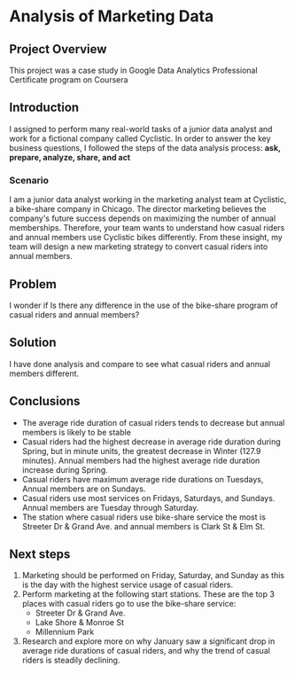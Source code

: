 # Analysis of Marketing Data

## Project Overview
This project was a case study in Google Data Analytics Professional Certificate program on Coursera

## Introduction
  I assigned to perform many real-world tasks of a junior data analyst and work for a fictional company called Cyclistic. In order to answer the key business questions, I followed the steps of the data analysis process: __ask, prepare, analyze, share, and act__
  ### Scenario
  I am a junior data analyst working in the marketing analyst team at Cyclistic, a bike-share company in Chicago. The director marketing believes the company's future success depends on maximizing the number of annual memberships. Therefore, your team wants to understand how casual riders and annual members use Cyclistic bikes differently. From these insight, my team will design a new marketing strategy to convert casual riders into annual members.

## Problem
  I wonder if Is there any difference in the use of the bike-share program of casual riders and annual members?

## Solution
  I have done analysis and compare to see what casual riders and annual members different.

## Conclusions
- The average ride duration of casual riders tends to decrease but annual members is likely to be stable
- Casual riders had the highest decrease in average ride duration during Spring, but in minute units, the greatest decrease in Winter (127.9 minutes). Annual members had the highest average ride duration increase during Spring.
- Casual riders have maximum average ride durations on Tuesdays, Annual members are on Sundays.
- Casual riders use most services on Fridays, Saturdays, and Sundays. Annual members are Tuesday through Saturday.
- The station where casual riders use bike-share service the most is Streeter Dr & Grand Ave. and annual members is Clark St & Elm St.

## Next steps
1.	Marketing should be performed on Friday, Saturday, and Sunday as this is the day with the highest service usage of casual riders.
2.	Perform marketing at the following start stations. These are the top 3 places with casual riders go to use the bike-share service:
    -	Streeter Dr & Grand Ave. 
    -	Lake Shore & Monroe St
    -	Millennium Park
3. Research and explore more on why January saw a significant drop in average ride durations of casual riders, and why the trend of casual riders is steadily declining.



